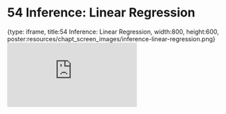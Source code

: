 # 54 Inference: Linear Regression
 
{type: iframe, title:54 Inference: Linear Regression, width:800, height:600, poster:resources/chapt_screen_images/inference-linear-regression.png}
![](https://datatrail-jhu.github.io/DataTrail/no_toc/inference-linear-regression.html)
 

 
